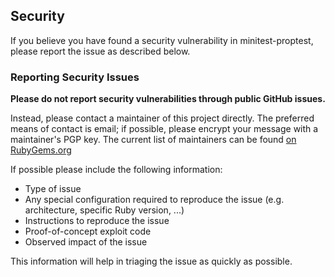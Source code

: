 ## Security

If you believe you have found a security vulnerability in minitest-proptest,
please report the issue as described below.

### Reporting Security Issues

**Please do not report security vulnerabilities through public GitHub issues.**

Instead, please contact a maintainer of this project directly.  The preferred
means of contact is email; if possible, please encrypt your message with a
maintainer's PGP key.  The current list of maintainers can be found
[on RubyGems.org][1-reporting:rubygems]

If possible please include the following information:

* Type of issue
* Any special configuration required to reproduce the issue (e.g. architecture,
  specific Ruby version, ...)
* Instructions to reproduce the issue
* Proof-of-concept exploit code
* Observed impact of the issue

This information will help in triaging the issue as quickly as possible.

[1-reporting:rubygems]: https://rubygems.org/gems/minitest-proptest
